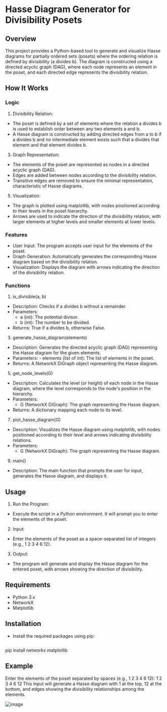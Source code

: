 # Hasse Diagram Generator for Divisibility Posets

## Overview
This project provides a Python-based tool to generate and visualize Hasse diagrams for partially ordered sets (posets) where the ordering relation is defined by divisibility (a divides b). The diagram is constructed using a directed acyclic graph (DAG), where each node represents an element in the poset, and each directed edge represents the divisibility relation.

## How It Works
### Logic
1.	Divisibility Relation:
- The poset is defined by a set of elements where the relation a divides b is used to establish order between any two elements a and b.
- A Hasse diagram is constructed by adding directed edges from a to b if a divides b and no intermediate element exists such that a divides that element and that element divides b.

3.	Graph Representation:
- The elements of the poset are represented as nodes in a directed acyclic graph (DAG).
- Edges are added between nodes according to the divisibility relation.
- Transitive edges are removed to ensure the minimal representation, characteristic of Hasse diagrams.

5.	Visualization:
- The graph is plotted using matplotlib, with nodes positioned according to their levels in the poset hierarchy.
- Arrows are used to indicate the direction of the divisibility relation, with larger elements at higher levels and smaller elements at lower levels.

### Features
- User Input: The program accepts user input for the elements of the poset.
- Graph Generation: Automatically generates the corresponding Hasse diagram based on the divisibility relation.
- Visualization: Displays the diagram with arrows indicating the direction of the divisibility relation.
  
### Functions

1.	 is_divisible(a, b)
- Description: Checks if a divides b without a remainder.
- Parameters:
   - a (int): The potential divisor.
   - b (int): The number to be divided.
- Returns: True if a divides b, otherwise False.

3.	 generate_hasse_diagram(elements)
- Description: Generates the directed acyclic graph (DAG) representing the Hasse diagram for the given elements.
- Parameters:
      - elements (list of int): The list of elements in the poset.
- Returns: A NetworkX DiGraph object representing the Hasse diagram.

5.	 get_node_levels(G)
- Description: Calculates the level (or height) of each node in the Hasse diagram, where the level corresponds to the node's position in the hierarchy.
- Parameters:
     - G (NetworkX DiGraph): The graph representing the Hasse diagram. 
- Returns: A dictionary mapping each node to its level.

7.	plot_hasse_diagram(G)
- Description: Visualizes the Hasse diagram using matplotlib, with nodes positioned according to their level and arrows indicating divisibility relations.
- Parameters:
    - G (NetworkX DiGraph): The graph representing the Hasse diagram.

9.	main()
- Description: The main function that prompts the user for input, generates the Hasse diagram, and displays it.
  
## Usage
1.	Run the Program:
- Execute the script in a Python environment. It will prompt you to enter the elements of the poset.

2.	Input:
- Enter the elements of the poset as a space-separated list of integers (e.g., 1 2 3 4 6 12).

3.	Output:
- The program will generate and display the Hasse diagram for the entered poset, with arrows showing the direction of divisibility.

## Requirements
- Python 3.x
- NetworkX
- Matplotlib

## Installation
- Install the required packages using pip:
  ```bash
pip install networkx matplotlib

 
## Example
Enter the elements of the poset separated by spaces (e.g., 1 2 3 4 6 12): 1 2 3 4 6 12
This input will generate a Hasse diagram with 1 at the top, 12 at the bottom, and edges showing the divisibility relationships among the elements.
 
![image](https://github.com/user-attachments/assets/9ee1ef82-285d-4354-af80-1b3c8e87d8ed)
